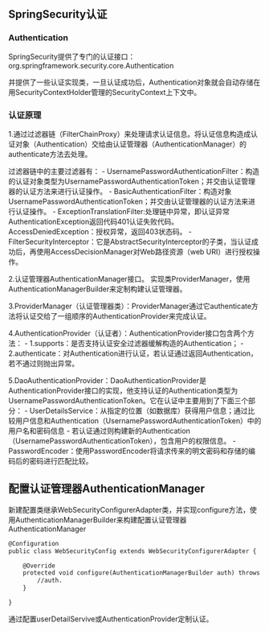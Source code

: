 ## SpringSecurity认证

### Authentication

SpringSecurity提供了专门的认证接口：org.springframework.security.core.Authentication

并提供了一些认证实现类，一旦认证成功后，Authentication对象就会自动存储在用SecurityContextHolder管理的SecurityContext上下文中。

### 认证原理

1.通过过滤器链（FilterChainProxy）来处理请求认证信息。将认证信息构造成认证对象（Authentication）交给由认证管理器（AuthenticationManager）的authenticate方法去处理。

过滤器链中的主要过滤器有：
    - UsernamePasswordAuthenticationFilter：构造的认证对象类型为UsernamePasswordAuthenticationToken；并交由认证管理器的认证方法来进行认证操作。
    - BasicAuthenticationFilter：构造对象UsernamePasswordAuthenticationToken；并交由认证管理器的认证方法来进行认证操作。
    - ExceptionTranslationFilter:处理链中异常，即认证异常AuthenticationException返回代码401认证失败代码。AccessDeniedException：授权异常，返回403状态码。
    - FilterSecurityInterceptor：它是AbstractSecurityInterceptor的子类，当认证成功后，再使用AccessDecisionManager对Web路径资源（web URI）进行授权操作。
    
2.认证管理器AuthenticationManager接口。
实现类ProviderManager，使用AuthenticationManagerBuilder来定制构建认证管理器。

3.ProviderManager（认证管理器类）：ProviderManager通过它authenticate方法将认证交给了一组顺序的AuthenticationProvider来完成认证。

4.AuthenticationProvider（认证者）：AuthenticationProvider接口包含两个方法：
    - 1.supports：是否支持认证安全过滤器缓解构造的Authentication；
    - 2.authenticate：对Authentication进行认证，若认证通过返回Authentication，若不通过则抛出异常。
    
5.DaoAuthenticationProvider：DaoAuthenticationProvider是AuthenticationProvider接口的实现，他支持认证的Authentication类型为UsernamePasswordAuthenticationToken。它在认证中主要用到了下面三个部分：
    - UserDetailsService：从指定的位置（如数据库）获得用户信息；通过比较用户信息和Authentication（UsernamePasswordAuthenticationToken）中的用户名和密码信息
    - 若认证通过则构建新的Authentication（UsernamePasswordAuthenticationToken），包含用户的权限信息。
    - PasswordEncoder：使用PasswordEncoder将请求传来的明文密码和存储的编码后的密码进行匹配比较。
    
## 配置认证管理器AuthenticationManager
新建配置类继承WebSecurityConfigurerAdapter类，并实现configure方法，使用AuthenticationManagerBuilder来构建配置认证管理器AuthenticationManager

```xml
@Configuration
public class WebSecurityConfig extends WebSecurityConfigurerAdapter {

    @Override
    protected void configure(AuthenticationManagerBuilder auth) throws Exception {
        //auth.
    }

}
```
通过配置userDetailServive或AuthenticationProvider定制认证。


